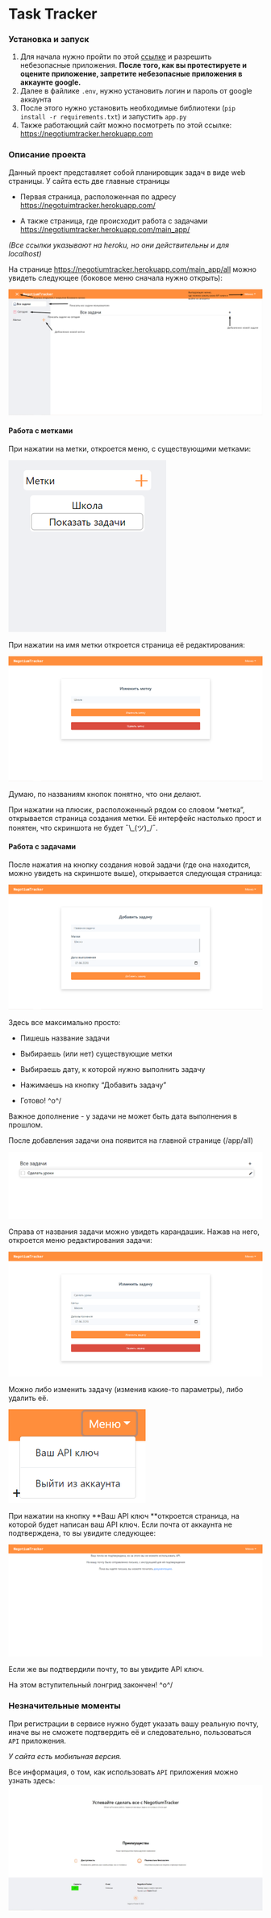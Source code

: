 # Task Tracker

### Установка и запуск

1. Для начала нужно пройти по этой [ссылке](https://myaccount.google.com/lesssecureapps) и разрешить небезопасные приложения. **После того, как вы протестируете и оцените приложение, запретите небезопасные приложения в аккаунте google.**
2. Далее в файлике `.env`, нужно установить логин и пароль от google аккаунта
3. После этого нужно установить необходимые библиотеки (`pip install -r requirements.txt`) и запустить `app.py`
4. Также работающий сайт можно посмотреть по этой ссылке: https://negotiumtracker.herokuapp.com

### Описание проекта

Данный проект представляет собой планировщик задач в виде web страницы. У сайта есть две главные страницы 

- Первая страница, расположенная по адресу https://negotuimtracker.herokuapp.com/

- А также страница, где происходит работа с задачами https://negotiumtracker.herokuapp.com/main_app/

*(Все ссылки указывают на heroku, но они действительны и для localhost)*

На странице https://negotiumtracker.herokuapp.com/main_app/all можно увидеть следующее (боковое меню сначала нужно открыть):

![Главная страница приложения](readmeimages/buttons.png)



#### Работа с метками

При нажатии на метки, откроется меню, с существующими метками:

![Меню меток](readmeimages/labelsmenu.png)

При нажатии на имя метки откроется страница её редактирования:

![Страница редактирования метки](readmeimages/editlabel.png)

Думаю, по названиям кнопок понятно, что они делают.

При нажатии на плюсик, расположенный рядом со словом “метка”, открывается страница создания метки. Её интерфейс настолько прост и понятен, что скриншота не будет ¯\\\_(ツ)_/¯.

#### Работа с задачами

После нажатия на кнопку создания новой задачи (где она находится, можно увидеть на скриншоте выше), открывается следующая страница: 

![Страница создания задачи](readmeimages/edittask.png)

Здесь все максимально просто:

- Пишешь название задачи

- Выбираешь (или нет) существующие метки

- Выбираешь дату, к которой нужно выполнить задачу

- Нажимаешь на кнопку “Добавить задачу”

- Готово! \^o^/

Важное дополнение - у задачи не может быть дата выполнения в прошлом.

После добавления задачи она появится на главной странице (/app/all)

![Лист задач](readmeimages/tasklist.png)

Справа от названия задачи можно увидеть карандашик. Нажав на него, откроется меню редактирования задачи: 

![Изменение задачи](readmeimages/edittask1.png)

Можно либо изменить задачу (изменив какие-то параметры), либо удалить её.

![Выпадающее меню](readmeimages/dropdownmenu.png)

При нажатии на кнопку **Ваш API ключ **откроется страница, на которой будет написан ваш API ключ. Если почта от аккаунта не подтверждена, то вы увидите следующее: 

![Страница с API ключом](readmeimages/showapikey.png)

Если же вы подтвердили почту, то вы увидите API ключ. 

На этом вступительный лонгрид закончен! \^o^/ 

### Незначительные моменты

При регистрации в сервисе нужно будет указать вашу реальную почту, иначе вы не сможете подтвердить её и следовательно, пользоваться `API` приложения.

*У сайта есть мобильная версия.* 

Все информация, о том, как использовать `API` приложения можно узнать здесь: ![](readmeimages/whereisapiaboutpage.jpg)
